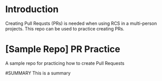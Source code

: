 # Introduction
Creating Pull Requsts (PRs) is needed when using RCS in a multi-person projects. This repo can be used to practice creating PRs.

# [Sample Repo] PR Practice
A sample repo for practicing how to create Pull Requests

#SUMMARY
This is a summary